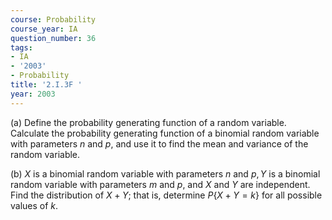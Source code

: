 ```yaml
---
course: Probability
course_year: IA
question_number: 36
tags:
- IA
- '2003'
- Probability
title: '2.I.3F '
year: 2003
---
```



(a) Define the probability generating function of a random variable. Calculate the probability generating function of a binomial random variable with parameters $n$ and $p$, and use it to find the mean and variance of the random variable.

(b) $X$ is a binomial random variable with parameters $n$ and $p, Y$ is a binomial random variable with parameters $m$ and $p$, and $X$ and $Y$ are independent. Find the distribution of $X+Y$; that is, determine $P\{X+Y=k\}$ for all possible values of $k$.